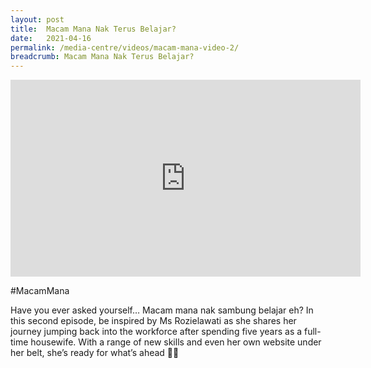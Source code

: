 ```yaml
---
layout: post
title:  Macam Mana Nak Terus Belajar?
date:   2021-04-16
permalink: /media-centre/videos/macam-mana-video-2/
breadcrumb: Macam Mana Nak Terus Belajar?
---
```


<div class="bp-youtube">
<iframe width="560" height="315" src="https://www.youtube.com/embed/r1yR0RadwGQ" title="YouTube video player" frameborder="0" allow="accelerometer; autoplay; clipboard-write; encrypted-media; gyroscope; picture-in-picture" allowfullscreen></iframe>
</div>

#MacamMana

Have you ever asked yourself… Macam mana nak sambung belajar eh?
In this second episode, be inspired by Ms Rozielawati as she shares her journey jumping back into the workforce after spending five years as a full-time housewife. With a range of new skills and even her own website under her belt, she’s ready for what’s ahead 💪🏻

